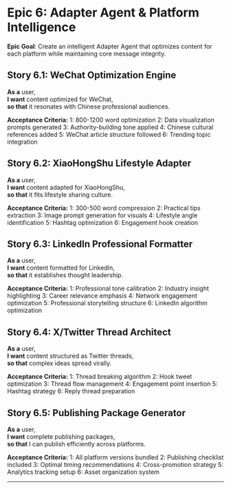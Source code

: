 # **Epic 6: Adapter Agent & Platform Intelligence**

**Epic Goal**: Create an intelligent Adapter Agent that optimizes content for each platform while maintaining core message integrity.

## **Story 6.1: WeChat Optimization Engine**
**As a** user,  
**I want** content optimized for WeChat,  
**so that** it resonates with Chinese professional audiences.

**Acceptance Criteria:**
1: 800-1200 word optimization
2: Data visualization prompts generated
3: Authority-building tone applied
4: Chinese cultural references added
5: WeChat article structure followed
6: Trending topic integration

## **Story 6.2: XiaoHongShu Lifestyle Adapter**
**As a** user,  
**I want** content adapted for XiaoHongShu,  
**so that** it fits lifestyle sharing culture.

**Acceptance Criteria:**
1: 300-500 word compression
2: Practical tips extraction
3: Image prompt generation for visuals
4: Lifestyle angle identification
5: Hashtag optimization
6: Engagement hook creation

## **Story 6.3: LinkedIn Professional Formatter**
**As a** user,  
**I want** content formatted for LinkedIn,  
**so that** it establishes thought leadership.

**Acceptance Criteria:**
1: Professional tone calibration
2: Industry insight highlighting
3: Career relevance emphasis
4: Network engagement optimization
5: Professional storytelling structure
6: LinkedIn algorithm optimization

## **Story 6.4: X/Twitter Thread Architect**
**As a** user,  
**I want** content structured as Twitter threads,  
**so that** complex ideas spread virally.

**Acceptance Criteria:**
1: Thread breaking algorithm
2: Hook tweet optimization
3: Thread flow management
4: Engagement point insertion
5: Hashtag strategy
6: Reply thread preparation

## **Story 6.5: Publishing Package Generator**
**As a** user,  
**I want** complete publishing packages,  
**so that** I can publish efficiently across platforms.

**Acceptance Criteria:**
1: All platform versions bundled
2: Publishing checklist included
3: Optimal timing recommendations
4: Cross-promotion strategy
5: Analytics tracking setup
6: Asset organization system

---
